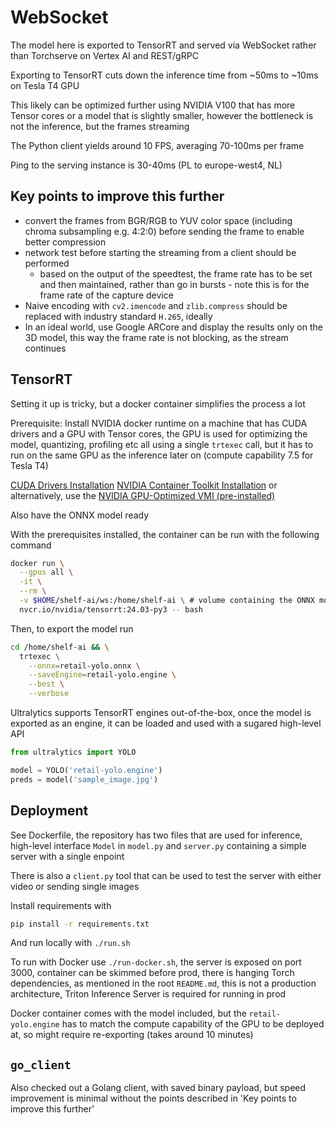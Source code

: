 # WebSocket

The model here is exported to TensorRT and served via WebSocket rather than
Torchserve on Vertex AI and REST/gRPC

Exporting to TensorRT cuts down the inference time from ~50ms to ~10ms on Tesla
T4 GPU

This likely can be optimized further using NVIDIA V100 that has more Tensor
cores or a model that is slightly smaller, however the bottleneck is not the
inference, but the frames streaming

The Python client yields around 10 FPS, averaging 70-100ms per frame

Ping to the serving instance is 30-40ms (PL to europe-west4, NL)

## Key points to improve this further

- convert the frames from BGR/RGB to YUV color space (including chroma
  subsampling e.g. 4:2:0) before sending the frame to enable better compression
- network test before starting the streaming from a client should be performed
  - based on the output of the speedtest, the frame rate has to be set and then
    maintained, rather than go in bursts - note this is for the frame rate of
    the capture device
- Naive encoding with `cv2.imencode` and `zlib.compress` should be replaced with
  industry standard `H.265`, ideally
- In an ideal world, use Google ARCore and display the results only on the 3D
  model, this way the frame rate is not blocking, as the stream continues

## TensorRT

Setting it up is tricky, but a docker container simplifies the process a lot

Prerequisite: Install NVIDIA docker runtime on a machine that has CUDA drivers
and a GPU with Tensor cores, the GPU is used for optimizing the model,
quantizing, profiling etc all using a single `trtexec` call, but it has to run
on the same GPU as the inference later on (compute capability 7.5 for Tesla T4)

[CUDA Drivers Installation](https://developer.nvidia.com/cuda-downloads?target_os=Linux&target_arch=x86_64&Distribution=Ubuntu&target_version=22.04&target_type=deb_local)
[NVIDIA Container Toolkit Installation](https://docs.nvidia.com/datacenter/cloud-native/container-toolkit/latest/install-guide.html)
or alternatively, use the
[NVIDIA GPU-Optimized VMI (pre-installed)](https://console.cloud.google.com/marketplace/product/nvidia-ngc-public/nvidia-gpu-optimized-vmi)

Also have the ONNX model ready

With the prerequisites installed, the container can be run with the following command

```bash
docker run \
  --gpus all \
  -it \
  --rm \
  -v $HOME/shelf-ai/ws:/home/shelf-ai \ # volume containing the ONNX model
  nvcr.io/nvidia/tensorrt:24.03-py3 -- bash
```

Then, to export the model run

```bash
cd /home/shelf-ai && \
  trtexec \
    --onnx=retail-yolo.onnx \
    --saveEngine=retail-yolo.engine \
    --best \
    --verbose
```

Ultralytics supports TensorRT engines out-of-the-box, once the model is
exported as an engine, it can be loaded and used with a sugared high-level API

```python
from ultralytics import YOLO

model = YOLO('retail-yolo.engine')
preds = model('sample_image.jpg')
```

## Deployment

See Dockerfile, the repository has two files that are used for inference,
high-level interface `Model` in `model.py` and `server.py` containing a simple
server with a single enpoint

There is also a `client.py` tool that can be used to test the server with
either video or sending single images

Install requirements with

```bash
pip install -r requirements.txt
```

And run locally with `./run.sh`

To run with Docker use `./run-docker.sh`, the server is exposed on port 3000,
container can be skimmed before prod, there is hanging Torch dependencies, as
mentioned in the root `README.md`, this is not a production architecture,
Triton Inference Server is required for running in prod

Docker container comes with the model included, but the `retail-yolo.engine`
has to match the compute capability of the GPU to be deployed at, so might
require re-exporting (takes around 10 minutes)

## `go_client`

Also checked out a Golang client, with saved binary payload, but speed
improvement is minimal without the points described in 'Key points to improve
this further'
